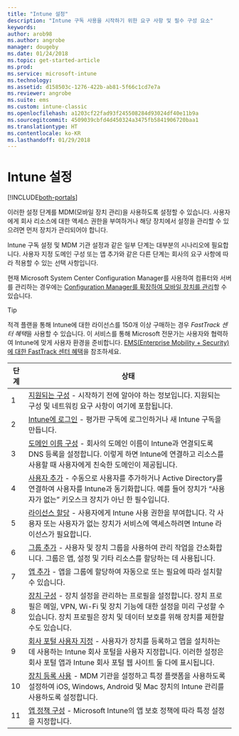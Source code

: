 ```yaml
---
title: "Intune 설정"
description: "Intune 구독 사용을 시작하기 위한 요구 사항 및 필수 구성 요소"
keywords: 
author: arob98
ms.author: angrobe
manager: dougeby
ms.date: 01/24/2018
ms.topic: get-started-article
ms.prod: 
ms.service: microsoft-intune
ms.technology: 
ms.assetid: d158503c-1276-422b-ab81-5f66c1cd7e7a
ms.reviewer: angrobe
ms.suite: ems
ms.custom: intune-classic
ms.openlocfilehash: a1203cf22fad93f245508284d93024df40e11b9a
ms.sourcegitcommit: 4509039cbfd4d450324a3475fb5841906720baa1
ms.translationtype: HT
ms.contentlocale: ko-KR
ms.lasthandoff: 01/29/2018
---
```

# <a name="set-up-intune"></a>Intune 설정

[!INCLUDE[both-portals](./includes/note-for-both-portals.md)]

이러한 설정 단계를 MDM(모바일 장치 관리)을 사용하도록 설정할 수 있습니다. 사용자에게 회사 리소스에 대한 액세스 권한을 부여하거나 해당 장치에서 설정을 관리할 수 있으려면 먼저 장치가 관리되어야 합니다.

Intune 구독 설정 및 MDM 기관 설정과 같은 일부 단계는 대부분의 시나리오에 필요합니다. 사용자 지정 도메인 구성 또는 앱 추가와 같은 다른 단계는 회사의 요구 사항에 따라 적용할 수 있는 선택 사항입니다.

현재 Microsoft System Center Configuration Manager를 사용하여 컴퓨터와 서버를 관리하는 경우에는 [Configuration Manager를 확장하여 모바일 장치를 관리](https://docs.microsoft.com/sccm/mdm/understand/choose-between-standalone-intune-and-hybrid-mobile-device-management)할 수 있습니다.

>[!TIP]
>적격 플랜을 통해 Intune에 대한 라이선스를 150개 이상 구매하는 경우 *FastTrack 센터 혜택*을 사용할 수 있습니다. 이 서비스를 통해 Microsoft 전문가는 사용자와 협력하여 Intune에 맞게 사용자 환경을 준비합니다. [EMS(Enterprise Mobility + Security)에 대한 FastTrack 센터 혜택](https://docs.microsoft.com/enterprise-mobility-security/Solutions/enterprise-mobility-fasttrack-program)을 참조하세요.



| 단계 | 상태  |
| ------------- |-------------|
| 1  | [지원되는 구성](supported-devices-browsers.md) - 시작하기 전에 알아야 하는 정보입니다. 지원되는 구성 및 네트워킹 요구 사항이 여기에 포함됩니다.|
| 2 |  [Intune에 로그인](account-sign-up.md) - 평가판 구독에 로그인하거나 새 Intune 구독을 만듭니다. |  
| 3 | [도메인 이름 구성](custom-domain-name-configure.md) - 회사의 도메인 이름이 Intune과 연결되도록 DNS 등록을 설정합니다. 이렇게 하면 Intune에 연결하고 리소스를 사용할 때 사용자에게 친숙한 도메인이 제공됩니다.  |
| 4 | [사용자 추가](users-add.md) - 수동으로 사용자를 추가하거나 Active Directory를 연결하여 사용자를 Intune과 동기화합니다. 예를 들어 장치가 “사용자가 없는” 키오스크 장치가 아닌 한 필수입니다. |
| 5 | [라이선스 할당](licenses-assign.md) - 사용자에게 Intune 사용 권한을 부여합니다. 각 사용자 또는 사용자가 없는 장치가 서비스에 액세스하려면 Intune 라이선스가 필요합니다.|
| 6 |  [그룹 추가](groups-add.md) - 사용자 및 장치 그룹을 사용하여 관리 작업을 간소화합니다. 그룹은 앱, 설정 및 기타 리소스를 할당하는 데 사용됩니다. |
| 7 | [앱 추가](apps-add.md) - 앱을 그룹에 할당하여 자동으로 또는 필요에 따라 설치할 수 있습니다. |
| 8 | [장치 구성](device-profiles.md) - 장치 설정을 관리하는 프로필을 설정합니다. 장치 프로필은 메일, VPN, Wi-Fi 및 장치 기능에 대한 설정을 미리 구성할 수 있습니다. 장치 프로필은 장치 및 데이터 보호를 위해 장치를 제한할 수도 있습니다.  |
| 9 | [회사 포털 사용자 지정](company-portal-app.md) - 사용자가 장치를 등록하고 앱을 설치하는 데 사용하는 Intune 회사 포털을 사용자 지정합니다. 이러한 설정은 회사 포털 앱과 Intune 회사 포털 웹 사이트 둘 다에 표시됩니다. |
| 10 | [장치 등록 사용](mdm-authority-set.md) - MDM 기관을 설정하고 특정 플랫폼을 사용하도록 설정하여 iOS, Windows, Android 및 Mac 장치의 Intune 관리를 사용하도록 설정합니다. |
| 11 | [앱 정책 구성](app-protection-policy.md) - Microsoft Intune의 앱 보호 정책에 따라 특정 설정을 지정합니다. |

